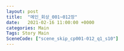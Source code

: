 ```yaml
---
layout: post
title:  "메인_회상_001~012장"
date:   2021-02-16 11:00:00 +0000
categories: Main
Tags: Story Main
SceneCode: ["scene_skip_cp001-012_q1_s10"]
---
```

